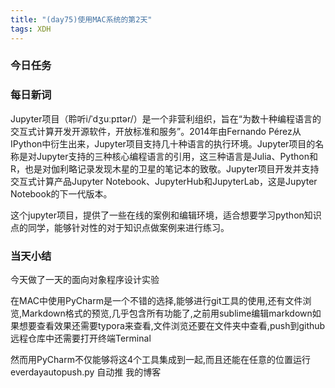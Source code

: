 ```yaml
---  
title: "(day75)使用MAC系统的第2天"   
tags: XDH    
---  
```


### 今日任务

### 每日新词
Jupyter项目（聆听i/ˈdʒuːpɪtər/）是一个非营利组织，旨在“为数十种编程语言的交互式计算开发开源软件，开放标准和服务”。2014年由Fernando Pérez从IPython中衍生出来，Jupyter项目支持几十种语言的执行环境。Jupyter项目的名称是对Jupyter支持的三种核心编程语言的引用，这三种语言是Julia、Python和R，也是对伽利略记录发现木星的卫星的笔记本的致敬。Jupyter项目开发并支持交互式计算产品Jupyter Notebook、JupyterHub和JupyterLab，这是Jupyter Notebook的下一代版本。

这个jupyter项目，提供了一些在线的案例和编辑环境，适合想要学习python知识点的同学，能够针对性的对于知识点做案例来进行练习。
### 当天小结
今天做了一天的面向对象程序设计实验

在MAC中使用PyCharm是一个不错的选择,能够进行git工具的使用,还有文件浏览,Markdown格式的预览,几乎包含所有功能了,之前用sublime编辑markdown如果想要查看效果还需要typora来查看,文件浏览还要在文件夹中查看,push到github远程仓库中还需要打开终端Terminal

然而用PyCharm不仅能够将这4个工具集成到一起,而且还能在任意的位置运行everdayautopush.py 自动推 我的博客                 

    
